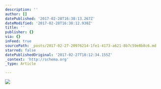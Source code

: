 ```yaml
---
description: ''
author: []
datePublished: '2017-02-28T16:38:13.267Z'
dateModified: '2017-02-28T16:38:12.930Z'
title: ''
publisher: {}
via: {}
inFeed: true
sourcePath: _posts/2017-02-27-20976214-1fe1-4173-a621-8b7c59e8b8c6.md
starred: false
datePublishedOriginal: '2017-02-27T18:12:34.155Z'
_context: 'http://schema.org'
_type: Article

---
```

![](https://the-grid-user-content.s3-us-west-2.amazonaws.com/66872fd9-2469-46c1-b40a-d5e15a90450d.jpg)